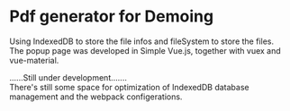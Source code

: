 # Pdf generator for Demoing
Using IndexedDB to store the file infos and fileSystem to store the files.<br />
The popup page was developed in Simple Vue.js, together with vuex and vue-material.<br />

......Still under development.......<br />
There's still some space for optimization of IndexedDB database management and the webpack configerations.<br />
